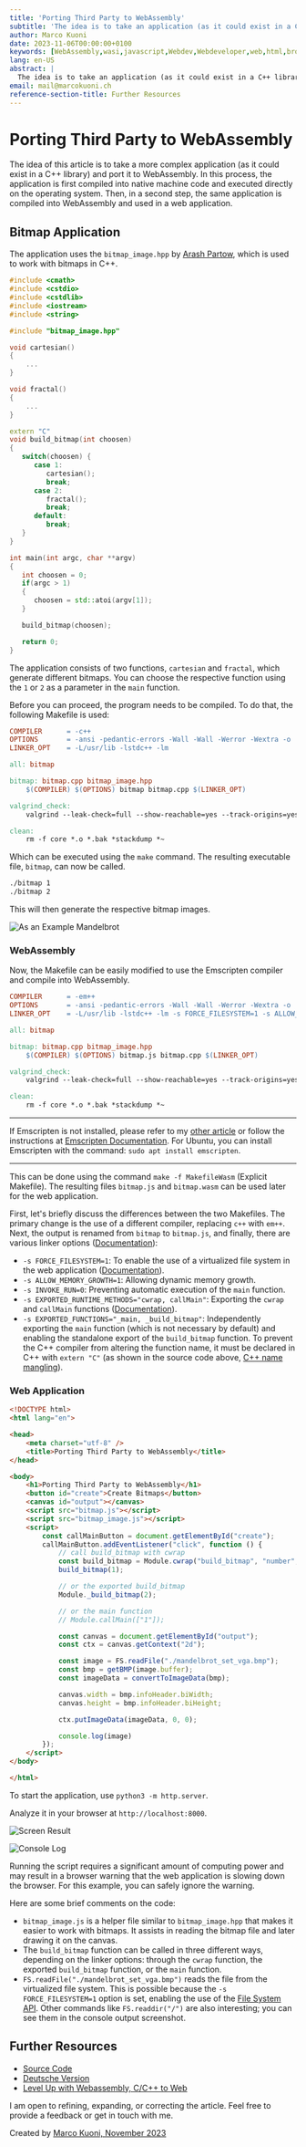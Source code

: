 ```yaml
---
title: 'Porting Third Party to WebAssembly'
subtitle: 'The idea is to take an application (as it could exist in a C++ library) and port it to WebAssembly'
author: Marco Kuoni
date: 2023-11-06T00:00:00+0100
keywords: [WebAssembly,wasi,javascript,Webdev,Webdeveloper,web,html,browser,webapp,webapplication,webapplications,programming,coding,software,technology]
lang: en-US
abstract: |
  The idea is to take an application (as it could exist in a C++ library) and port it to WebAssembly
email: mail@marcokuoni.ch
reference-section-title: Further Resources
---
```



# Porting Third Party to WebAssembly
The idea of this article is to take a more complex application (as it could exist in a C++ library) and port it to WebAssembly. In this process, the application is first compiled into native machine code and executed directly on the operating system. Then, in a second step, the same application is compiled into WebAssembly and used in a web application.

## Bitmap Application
The application uses the `bitmap_image.hpp` by [Arash Partow](http://partow.net/programming/bitmap/index.html), which is used to work with bitmaps in C++.

```cpp
#include <cmath>
#include <cstdio>
#include <cstdlib>
#include <iostream>
#include <string>

#include "bitmap_image.hpp"

void cartesian()
{
    ...
}

void fractal()
{
    ...
}

extern "C"
void build_bitmap(int choosen)
{
   switch(choosen) {
      case 1:
         cartesian();
         break;
      case 2:
         fractal();
         break;
      default:
         break;
   }
}

int main(int argc, char **argv)
{
   int choosen = 0;
   if(argc > 1)
   {
      choosen = std::atoi(argv[1]);
   }

   build_bitmap(choosen);

   return 0;
}

```

The application consists of two functions, `cartesian` and `fractal`, which generate different bitmaps. You can choose the respective function using the `1` or `2` as a parameter in the `main` function.

Before you can proceed, the program needs to be compiled. To do that, the following Makefile is used:

```Makefile
COMPILER      = -c++
OPTIONS       = -ansi -pedantic-errors -Wall -Wall -Werror -Wextra -o
LINKER_OPT    = -L/usr/lib -lstdc++ -lm

all: bitmap

bitmap: bitmap.cpp bitmap_image.hpp
	$(COMPILER) $(OPTIONS) bitmap bitmap.cpp $(LINKER_OPT)

valgrind_check:
	valgrind --leak-check=full --show-reachable=yes --track-origins=yes -v ./bitmap

clean:
	rm -f core *.o *.bak *stackdump *~
```

Which can be executed using the `make` command. The resulting executable file, `bitmap`, can now be called.

```bash
./bitmap 1
./bitmap 2
```

This will then generate the respective bitmap images.

![As an Example Mandelbrot](./mandelbrot_set_vga.png)

### WebAssembly
Now, the Makefile can be easily modified to use the Emscripten compiler and compile into WebAssembly.

```Makefile
COMPILER      = -em++
OPTIONS       = -ansi -pedantic-errors -Wall -Wall -Werror -Wextra -o
LINKER_OPT    = -L/usr/lib -lstdc++ -lm -s FORCE_FILESYSTEM=1 -s ALLOW_MEMORY_GROWTH=1 -s INVOKE_RUN=0 -s EXPORTED_RUNTIME_METHODS="cwrap, callMain" -s EXPORTED_FUNCTIONS="_main, _build_bitmap"

all: bitmap

bitmap: bitmap.cpp bitmap_image.hpp
	$(COMPILER) $(OPTIONS) bitmap.js bitmap.cpp $(LINKER_OPT)

valgrind_check:
	valgrind --leak-check=full --show-reachable=yes --track-origins=yes -v ./bitmap

clean:
	rm -f core *.o *.bak *stackdump *~
```

---
If Emscripten is not installed, please refer to my [other article](https://medium.com/webassembly/emscripten-simple-portability-9d3238d99294) or follow the instructions at [Emscripten Documentation](https://emscripten.org/docs/getting_started/downloads.html). For Ubuntu, you can install Emscripten with the command: `sudo apt install emscripten`.

---

This can be done using the command `make -f MakefileWasm` (Explicit Makefile). The resulting files `bitmap.js` and `bitmap.wasm` can be used later for the web application.

First, let's briefly discuss the differences between the two Makefiles. The primary change is the use of a different compiler, replacing `c++` with `em++`. Next, the output is renamed from `bitmap` to `bitmap.js`, and finally, there are various linker options ([Documentation](https://github.com/emscripten-core/emscripten/blob/main/src/settings.js)):

* `-s FORCE_FILESYSTEM=1`: To enable the use of a virtualized file system in the web application ([Documentation](https://emscripten.org/docs/api_reference/Filesystem-API.html)).
* `-s ALLOW_MEMORY_GROWTH=1`: Allowing dynamic memory growth.
* `-s INVOKE_RUN=0`: Preventing automatic execution of the `main` function.
* `-s EXPORTED_RUNTIME_METHODS="cwrap, callMain"`: Exporting the `cwrap` and `callMain` functions ([Documentation](https://emscripten.org/docs/api_reference/preamble.js.html?highlight=cwrap#cwrap)).
* `-s EXPORTED_FUNCTIONS="_main, _build_bitmap"`: Independently exporting the `main` function (which is not necessary by default) and enabling the standalone export of the `build_bitmap` function. To prevent the C++ compiler from altering the function name, it must be declared in C++ with `extern "C"` (as shown in the source code above, [C++ name mangling](https://en.wikipedia.org/wiki/Name_mangling)).

### Web Application

```html
<!DOCTYPE html>
<html lang="en">

<head>
    <meta charset="utf-8" />
    <title>Porting Third Party to WebAssembly</title>
</head>

<body>
    <h1>Porting Third Party to WebAssembly</h1>
    <button id="create">Create Bitmaps</button>
    <canvas id="output"></canvas>
    <script src="bitmap.js"></script>
    <script src="bitmap_image.js"></script>
    <script>
        const callMainButton = document.getElementById("create");
        callMainButton.addEventListener("click", function () {
            // call build_bitmap with cwrap
            const build_bitmap = Module.cwrap("build_bitmap", "number", ["number"]);
            build_bitmap(1);

            // or the exported build_bitmap
            Module._build_bitmap(2);

            // or the main function
            // Module.callMain(["1"]);

            const canvas = document.getElementById("output");
            const ctx = canvas.getContext("2d");

            const image = FS.readFile("./mandelbrot_set_vga.bmp");
            const bmp = getBMP(image.buffer);
            const imageData = convertToImageData(bmp);

            canvas.width = bmp.infoHeader.biWidth;
            canvas.height = bmp.infoHeader.biHeight;

            ctx.putImageData(imageData, 0, 0);

            console.log(image)
        });
    </script>
</body>

</html>
```

To start the application, use `python3 -m http.server`.

Analyze it in your browser at `http://localhost:8000`.

![Screen Result](screen_result.png)

![Console Log](console_log.png)

Running the script requires a significant amount of computing power and may result in a browser warning that the web application is slowing down the browser. For this example, you can safely ignore the warning.

Here are some brief comments on the code:
* `bitmap_image.js` is a helper file similar to `bitmap_image.hpp` that makes it easier to work with bitmaps. It assists in reading the bitmap file and later drawing it on the canvas.
* The `build_bitmap` function can be called in three different ways, depending on the linker options: through the `cwrap` function, the exported `build_bitmap` function, or the `main` function.
* `FS.readFile("./mandelbrot_set_vga.bmp")` reads the file from the virtualized file system. This is possible because the `-s FORCE_FILESYSTEM=1` option is set, enabling the use of the [File System API](https://emscripten.org/docs/api_reference/Filesystem-API.html). Other commands like `FS.readdir("/")` are also interesting; you can see them in the console output screenshot.

## Further Resources
* [Source Code](https://github.com/marcokuoni/public_doc/tree/main/essays/9_porting_third_party_to_webassembly)
* [Deutsche Version](https://github.com/marcokuoni/public_doc/tree/main/essays/9_porting_third_party_to_webassembly/README.de.md)
* [Level Up with Webassembly, C/C++ to Web](https://www.levelupwasm.com/)

I am open to refining, expanding, or correcting the article. Feel free to provide a feedback or get in touch with me.

Created by [Marco Kuoni, November 2023](https://marcokuoni.ch)
